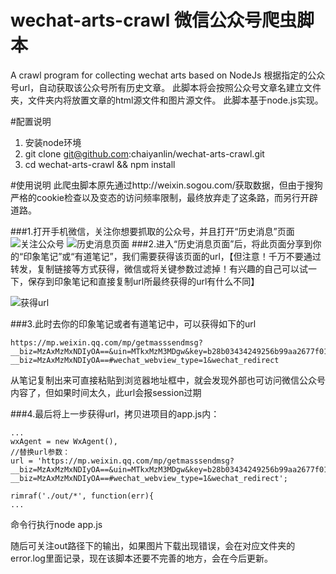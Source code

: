 # wechat-arts-crawl 微信公众号爬虫脚本
A crawl program for collecting wechat arts based on NodeJs
根据指定的公众号url，自动获取该公众号所有历史文章。
此脚本将会按照公众号文章名建立文件夹，文件夹内将放置文章的html源文件和图片源文件。
此脚本基于node.js实现。

#配置说明
1. 安装node环境
2. git clone git@github.com:chaiyanlin/wechat-arts-crawl.git
3. cd wechat-arts-crawl && npm install

#使用说明
此爬虫脚本原先通过http://weixin.sogou.com/获取数据，但由于搜狗严格的cookie检查以及变态的访问频率限制，最终放弃走了这条路，而另行开辟道路。

###1.打开手机微信，关注你想要抓取的公众号，并且打开“历史消息”页面
![关注公众号][1]
![历史消息页面][2]
###2.进入“历史消息页面”后，将此页面分享到你的“印象笔记”或“有道笔记”，我们需要获得该页面的url，【但注意！千万不要通过转发，复制链接等方式获得，微信或将关键参数过滤掉！有兴趣的自己可以试一下，保存到印象笔记和直接复制url所最终获得的url有什么不同】

![获得url][3]

###3.此时去你的印象笔记或者有道笔记中，可以获得如下的url
```
https://mp.weixin.qq.com/mp/getmasssendmsg?__biz=MzAxMzMxNDIyOA==&uin=MTkxMzM3MDgw&key=b28b03434249256b99aa2677f019f6f2ae965ea649116c1ecc99b328960c6ad33ee988f2ad5e1c041940a38499000320&devicetype=iPhone+OS9.3.1&version=16030f11&lang=zh_CN&nettype=WIFI&fontScale=100&pass_ticket=TIbJ8GqYXw3D7QeX4tPPkWpg1pZYVuxLF7iwS2xU8IY%3D#wechat_webview_type=1http://mp.weixin.qq.com/mp/getmasssendmsg?__biz=MzAxMzMxNDIyOA==#wechat_webview_type=1&wechat_redirect
```
从笔记复制出来可直接粘贴到浏览器地址框中，就会发现外部也可访问微信公众号内容了，但如果时间太久，此url会报session过期

###4.最后将上一步获得url，拷贝进项目的app.js内：
```
...
wxAgent = new WxAgent(),
//替换url参数：
url = 'https://mp.weixin.qq.com/mp/getmasssendmsg?__biz=MzAxMzMxNDIyOA==&uin=MTkxMzM3MDgw&key=b28b03434249256b99aa2677f019f6f2ae965ea649116c1ecc99b328960c6ad33ee988f2ad5e1c041940a38499000320&devicetype=iPhone+OS9.3.1&version=16030f11&lang=zh_CN&nettype=WIFI&fontScale=100&pass_ticket=TIbJ8GqYXw3D7QeX4tPPkWpg1pZYVuxLF7iwS2xU8IY%3D#wechat_webview_type=1http://mp.weixin.qq.com/mp/getmasssendmsg?__biz=MzAxMzMxNDIyOA==#wechat_webview_type=1&wechat_redirect';

rimraf('./out/*', function(err){
...
```
命令行执行node app.js

随后可关注out路径下的输出，如果图片下载出现错误，会在对应文件夹的error.log里面记录，现在该脚本还要不完善的地方，会在今后更新。

  [1]: http://a1.qpic.cn/psb?/V11nXmZd1imMs1/mjBiuVJe6wRRxQXAgSnLkz.XG0NBPzbMH1iU2oRoRBc!/b/dGYAAAAAAAAA&bo=gAJyBAAAAAADB9Y!&rf=viewer_4
  [2]: http://a2.qpic.cn/psb?/V11nXmZd1imMs1/CIWj0YJ67wbIjYzvTuo6OkSVLj4Aa4sMUT7JuyPg7xE!/b/dGEAAAAAAAAA&bo=gAJyBAAAAAADANE!&rf=viewer_4
  [3]: http://a1.qpic.cn/psb?/V11nXmZd1imMs1/DMg5j43sOBFnWNNeQkwIjdmoflSe.MasTvPZVY2YNNg!/b/dFwBAAAAAAAA&bo=gAJyBAAAAAADANE!&rf=viewer_4
